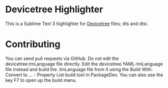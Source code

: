 # Devicetree Highlighter

This is a Sublime Text 3 highlighter for
[Devicetree](https://www.devicetree.org/) files; dts and dtsi.

# Contributing

You can send pull requests via GitHub. Do not edit the devicetree.tmLanguage
file directly. Edit the devicetree.YAML-tmLanguage file instead and build the
.tmLanguage file from it using the Build With: Convert to ... - Property List
build tool in PackageDev. You can also use the key F7 to open up the build menu.
